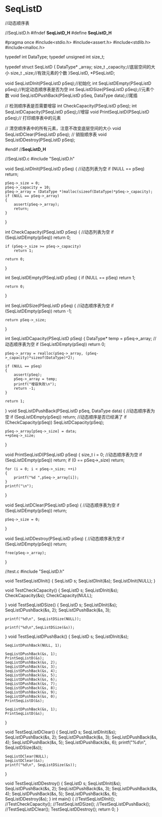 # SeqListD
//动态顺序表

//SeqListD.h
#ifndef __SeqListD_H__
#define __SeqListD_H__

#pragma once
#include<stdio.h>
#include<assert.h>
#include<stdlib.h>
#include<malloc.h>

typedef int DataType;
typedef unsigned int size_t;


typedef struct SeqListD
{
	DataType* _array;
	size_t _capacity;//底层空间的大小
	size_t _size;//有效元素的个数
}SeqListD, *PSeqListD;

void SeqListDInit(PSeqListD pSeq);//初始化
int SeqListDEmpty(PSeqListD pSeq);//判定动态顺序表是否为空
int SeqListDSize(PSeqListD pSeq);//元素个数
void SeqListDPushBack(PSeqListD pSeq, DataType data);//尾插

// 检测顺序表是否需要增容 
int CheckCapacity(PSeqListD pSeq);
int SeqListDCapacity(PSeqListD pSeq);//增容
void PrintSeqListD(PSeqListD pSeq);// 打印顺序表中的元素 

// 清空顺序表中的所有元素，注意不改变底层空间的大小 
void SeqListDClear(PSeqListD pSeq);
// 销毁顺序表 
void SeqListDDestroy(PSeqListD pSeq);

#endif //__SeqListD_H__

//SeqListD.c
#include "SeqListD.h"

void SeqListDInit(PSeqListD pSeq)
{
	//动态列表为空
	if (NULL == pSeq)
		return;

	pSeq->_size = 0;
	pSeq->_capacity = 10;
	pSeq->_array = (DataType *)malloc(sizeof(DataType)*pSeq->_capacity);
	if (NULL == pSeq->_array)
	{
		assert(pSeq->_array);
		return;
	}
}

int CheckCapacity(PSeqListD pSeq)
{
	//动态列表为空
	if (SeqListDEmpty(pSeq))
		return 0;

	if (pSeq->_size >= pSeq->_capacity)
		return 1;

	return 0;
}

int SeqListDEmpty(PSeqListD pSeq)
{
	if (NULL == pSeq)
		return 1;
	
	return 0;
}

int SeqListDSize(PSeqListD pSeq)
{
	//动态顺序表为空
	if (SeqListDEmpty(pSeq))
		return -1;

	return pSeq->_size;
}

int SeqListDCapacity(PSeqListD pSeq)
{
	DataType* temp = pSeq->_array;
	//动态顺序表为空
	if (SeqListDEmpty(pSeq))
		return 0;

	pSeq->_array = realloc(pSeq->_array, (pSeq->_capacity)*sizeof(DataType)*2);

	if (NULL == pSeq)
	{
		assert(pSeq);
		pSeq->_array = temp;
		printf("增容失败\n");
		return -1;
	}

	return 1;
}
void SeqListDPushBack(PSeqListD pSeq, DataType data)
{
	//动态顺序表为空
	if (SeqListDEmpty(pSeq))
		return;
	//动态顺序是否已经满了
	if (CheckCapacity(pSeq))
		SeqListDCapacity(pSeq);

	pSeq->_array[pSeq->_size] = data;
	++pSeq->_size;

}


void PrintSeqListD(PSeqListD pSeq)
{
	size_t i = 0;
	//动态顺序表为空
	if (SeqListDEmpty(pSeq))
		return;
	if (0 == pSeq->_size)
		return;

	for (i = 0; i < pSeq->_size; ++i)
	{
		printf("%d ",pSeq->_array[i]);
	}
	printf("\n");
}

void SeqListDClear(PSeqListD pSeq)
{
	//动态顺序表为空
	if (SeqListDEmpty(pSeq))
		return;

	pSeq->_size = 0;
}

void SeqListDDestroy(PSeqListD pSeq)
{
	//动态顺序表为空
	if (SeqListDEmpty(pSeq))
		return;

	free(pSeq->_array);
}


//test.c
#include "SeqListD.h"

void TestSeqListDInit()
{
	SeqListD s;
	SeqListDInit(&s);
	SeqListDInit(NULL);
}

void TestCheckCapacity()
{
	SeqListD s;
	SeqListDInit(&s);
	CheckCapacity(&s);
	CheckCapacity(NULL);

}
void TestSeqListDSize()
{
	SeqListD s;
	SeqListDInit(&s);
	SeqListDPushBack(&s, 2);
	SeqListDPushBack(&s, 3);

	printf("%d\n", SeqListDSize(NULL));

	printf("%d\n",SeqListDSize(&s));
}
void TestSeqListDPushBack()
{
	SeqListD s;
	SeqListDInit(&s);

	SeqListDPushBack(NULL, 1);

	SeqListDPushBack(&s, 1);
	PrintSeqListD(&s);
	SeqListDPushBack(&s, 2);
	SeqListDPushBack(&s, 3);
	SeqListDPushBack(&s, 4);
	SeqListDPushBack(&s, 5);
	SeqListDPushBack(&s, 6);
	SeqListDPushBack(&s, 7);
	SeqListDPushBack(&s, 8);
	SeqListDPushBack(&s, 9);
	SeqListDPushBack(&s, 0);
	PrintSeqListD(&s);

	SeqListDPushBack(&s, 1);
	PrintSeqListD(&s);

}

void TestSeqListDClear()
{
	SeqListD s;
	SeqListDInit(&s);
	SeqListDPushBack(&s, 2);
	SeqListDPushBack(&s, 3);
	SeqListDPushBack(&s, 4);
	SeqListDPushBack(&s, 5);
	SeqListDPushBack(&s, 6);
	printf("%d\n", SeqListDSize(&s));

	SeqListDClear(NULL);
	SeqListDClear(&s);
	printf("%d\n", SeqListDSize(&s));

}

void TestSeqListDDestroy()
{
	SeqListD s;
	SeqListDInit(&s);
	SeqListDPushBack(&s, 2);
	SeqListDPushBack(&s, 3);
	SeqListDPushBack(&s, 4);
	SeqListDPushBack(&s, 5);
	SeqListDPushBack(&s, 6);
	SeqListDDestroy(&s);
}
int main()
{
	//TestSeqListDInit();
	//TestCheckCapacity();
	//TestSeqListDSize();
	//TestSeqListDPushBack();
	//TestSeqListDClear();
	TestSeqListDDestroy();
	return 0;
}
